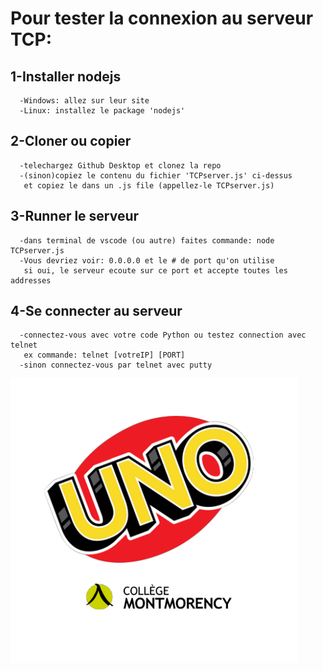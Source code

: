 # Pour tester la connexion au serveur TCP:
## 1-Installer nodejs
      -Windows: allez sur leur site
      -Linux: installez le package 'nodejs'

## 2-Cloner ou copier
      -telechargez Github Desktop et clonez la repo
      -(sinon)copiez le contenu du fichier 'TCPserver.js' ci-dessus
       et copiez le dans un .js file (appellez-le TCPserver.js)

## 3-Runner le serveur
      -dans terminal de vscode (ou autre) faites commande: node TCPserver.js
      -Vous devriez voir: 0.0.0.0 et le # de port qu'on utilise
       si oui, le serveur ecoute sur ce port et accepte toutes les addresses


## 4-Se connecter au serveur
      -connectez-vous avec votre code Python ou testez connection avec telnet
       ex commande: telnet [votreIP] [PORT]
      -sinon connectez-vous par telnet avec putty
![logo](smallLogo.png)

      

